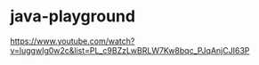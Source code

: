 # java-playground

https://www.youtube.com/watch?v=luggwIg0w2c&list=PL_c9BZzLwBRLW7Kw8bqc_PJqAnjCJI63P

